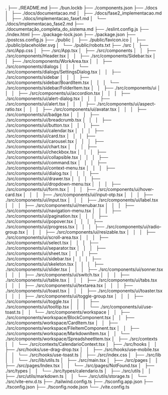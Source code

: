 .
├── ./README.md
├── ./bun.lockb
├── ./components.json
├── ./docs
│   ├── ./docs/documentacao.md
│   ├── ./docs/fase2_implementacao.md
│   ├── ./docs/implementacao_fase1.md
│   └── ./docs/implementacao_fase2.md
├── ./documentação_completa_do_sistema.md
├── ./eslint.config.js
├── ./index.html
├── ./package-lock.json
├── ./package.json
├── ./postcss.config.js
├── ./public
│   ├── ./public/favicon.ico
│   ├── ./public/placeholder.svg
│   └── ./public/robots.txt
├── ./src
│   ├── ./src/App.css
│   ├── ./src/App.tsx
│   ├── ./src/components
│   │   ├── ./src/components/Header.tsx
│   │   ├── ./src/components/Sidebar.tsx
│   │   ├── ./src/components/WorkArea.tsx
│   │   ├── ./src/components/dialogs
│   │   │   └── ./src/components/dialogs/SettingsDialog.tsx
│   │   ├── ./src/components/sidebar
│   │   │   ├── ./src/components/sidebar/BoardItem.tsx
│   │   │   └── ./src/components/sidebar/FolderItem.tsx
│   │   ├── ./src/components/ui
│   │   │   ├── ./src/components/ui/accordion.tsx
│   │   │   ├── ./src/components/ui/alert-dialog.tsx
│   │   │   ├── ./src/components/ui/alert.tsx
│   │   │   ├── ./src/components/ui/aspect-ratio.tsx
│   │   │   ├── ./src/components/ui/avatar.tsx
│   │   │   ├── ./src/components/ui/badge.tsx
│   │   │   ├── ./src/components/ui/breadcrumb.tsx
│   │   │   ├── ./src/components/ui/button.tsx
│   │   │   ├── ./src/components/ui/calendar.tsx
│   │   │   ├── ./src/components/ui/card.tsx
│   │   │   ├── ./src/components/ui/carousel.tsx
│   │   │   ├── ./src/components/ui/chart.tsx
│   │   │   ├── ./src/components/ui/checkbox.tsx
│   │   │   ├── ./src/components/ui/collapsible.tsx
│   │   │   ├── ./src/components/ui/command.tsx
│   │   │   ├── ./src/components/ui/context-menu.tsx
│   │   │   ├── ./src/components/ui/dialog.tsx
│   │   │   ├── ./src/components/ui/drawer.tsx
│   │   │   ├── ./src/components/ui/dropdown-menu.tsx
│   │   │   ├── ./src/components/ui/form.tsx
│   │   │   ├── ./src/components/ui/hover-card.tsx
│   │   │   ├── ./src/components/ui/input-otp.tsx
│   │   │   ├── ./src/components/ui/input.tsx
│   │   │   ├── ./src/components/ui/label.tsx
│   │   │   ├── ./src/components/ui/menubar.tsx
│   │   │   ├── ./src/components/ui/navigation-menu.tsx
│   │   │   ├── ./src/components/ui/pagination.tsx
│   │   │   ├── ./src/components/ui/popover.tsx
│   │   │   ├── ./src/components/ui/progress.tsx
│   │   │   ├── ./src/components/ui/radio-group.tsx
│   │   │   ├── ./src/components/ui/resizable.tsx
│   │   │   ├── ./src/components/ui/scroll-area.tsx
│   │   │   ├── ./src/components/ui/select.tsx
│   │   │   ├── ./src/components/ui/separator.tsx
│   │   │   ├── ./src/components/ui/sheet.tsx
│   │   │   ├── ./src/components/ui/sidebar.tsx
│   │   │   ├── ./src/components/ui/skeleton.tsx
│   │   │   ├── ./src/components/ui/slider.tsx
│   │   │   ├── ./src/components/ui/sonner.tsx
│   │   │   ├── ./src/components/ui/switch.tsx
│   │   │   ├── ./src/components/ui/table.tsx
│   │   │   ├── ./src/components/ui/tabs.tsx
│   │   │   ├── ./src/components/ui/textarea.tsx
│   │   │   ├── ./src/components/ui/toast.tsx
│   │   │   ├── ./src/components/ui/toaster.tsx
│   │   │   ├── ./src/components/ui/toggle-group.tsx
│   │   │   ├── ./src/components/ui/toggle.tsx
│   │   │   ├── ./src/components/ui/tooltip.tsx
│   │   │   └── ./src/components/ui/use-toast.ts
│   │   └── ./src/components/workspace
│   │       ├── ./src/components/workspace/BlockComponent.tsx
│   │       ├── ./src/components/workspace/CardItem.tsx
│   │       ├── ./src/components/workspace/FileItemComponent.tsx
│   │       ├── ./src/components/workspace/MarkdownItem.tsx
│   │       └── ./src/components/workspace/SpreadsheetItem.tsx
│   ├── ./src/contexts
│   │   └── ./src/contexts/CalendarioContext.tsx
│   ├── ./src/hooks
│   │   ├── ./src/hooks/use-drag-drop.tsx
│   │   ├── ./src/hooks/use-mobile.tsx
│   │   └── ./src/hooks/use-toast.ts
│   ├── ./src/index.css
│   ├── ./src/lib
│   │   └── ./src/lib/utils.ts
│   ├── ./src/main.tsx
│   ├── ./src/pages
│   │   ├── ./src/pages/Index.tsx
│   │   └── ./src/pages/NotFound.tsx
│   ├── ./src/types
│   │   └── ./src/types/calendario.ts
│   ├── ./src/utils
│   │   ├── ./src/utils/markdown.ts
│   │   └── ./src/utils/storage.ts
│   └── ./src/vite-env.d.ts
├── ./tailwind.config.ts
├── ./tsconfig.app.json
├── ./tsconfig.json
├── ./tsconfig.node.json
└── ./vite.config.ts